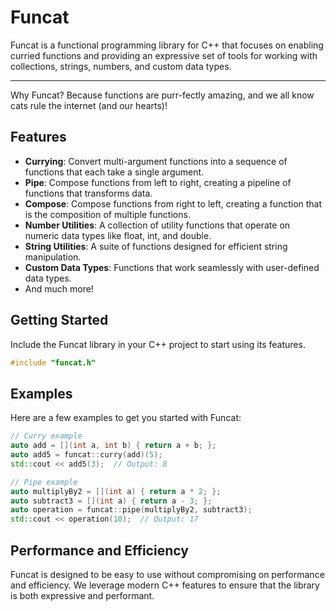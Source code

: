 # Funcat

Funcat is a functional programming library for C++ that focuses on enabling curried functions and providing an expressive set of tools for working with collections, strings, numbers, and custom data types.
***
Why Funcat? Because functions are purr-fectly amazing, and we all know cats rule the internet (and our hearts)!

## Features

- **Currying**: Convert multi-argument functions into a sequence of functions that each take a single argument.
- **Pipe**: Compose functions from left to right, creating a pipeline of functions that transforms data.
- **Compose**: Compose functions from right to left, creating a function that is the composition of multiple functions.
- **Number Utilities**: A collection of utility functions that operate on numeric data types like float, int, and double.
- **String Utilities**: A suite of functions designed for efficient string manipulation.
- **Custom Data Types**: Functions that work seamlessly with user-defined data types.
- And much more!

## Getting Started

Include the Funcat library in your C++ project to start using its features.

```cpp
#include "funcat.h"
```

## Examples

Here are a few examples to get you started with Funcat:

```cpp
// Curry example
auto add = [](int a, int b) { return a + b; };
auto add5 = funcat::curry(add)(5);
std::cout << add5(3);  // Output: 8

// Pipe example
auto multiplyBy2 = [](int a) { return a * 2; };
auto subtract3 = [](int a) { return a - 3; };
auto operation = funcat::pipe(multiplyBy2, subtract3);
std::cout << operation(10);  // Output: 17
```

## Performance and Efficiency

Funcat is designed to be easy to use without compromising on performance and efficiency. We leverage modern C++ features to ensure that the library is both expressive and performant.
